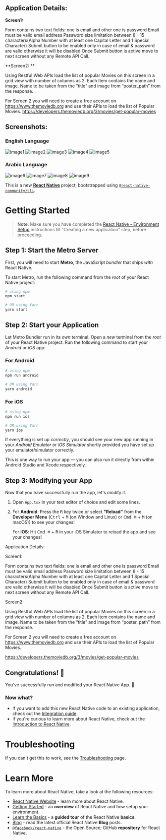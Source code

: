 ## Application Details:

**Screen1:**

Form contains two text fields: one is email and other one is password
Email must be valid email address
Password size limitation between 8 - 15 characters(Alpha Number with at least one Capital Letter and 1 Special Character)
Submit button to be enabled only in case of email & password are valid otherwise it will be disabled
Once Submit button is active move to next screen without any Remote API Call.
 

**Screen2: **

Using Restful Web APIs load the list of popular Movies on this screen in a grid view with number of columns as 2.
Each Item contains the name and image. Name to be taken from the “title” and image from “poster_path” from the response.
 

For Screen 2 you will need to create a free account on https://www.themoviedb.org and use their APIs to load the list of Popular Movies.
https://developers.themoviedb.org/3/movies/get-popular-movies

## Screenshots:

### English Language

![image1](https://github.com/user-attachments/assets/03e155c4-fe98-4714-8aef-02025c12ea0e)
![image2](https://github.com/user-attachments/assets/c0dbbd78-6ee6-49f0-bc4c-4b05c7f3caa7)
![image3](https://github.com/user-attachments/assets/60a6b625-ac2f-47a4-9473-6ad04b4f4baf)
![image4](https://github.com/user-attachments/assets/172c2952-d1ce-4fa7-9522-7f5e339d127c)
![image5](https://github.com/user-attachments/assets/dd0855e1-1a3a-4248-aa80-ce93c62dae01)

### Arabic Language

![image6](https://github.com/user-attachments/assets/313f6a92-5bb4-4ba3-b78a-ae1a3eda23f0)
![image7](https://github.com/user-attachments/assets/2ad16855-cea1-4902-9563-edf009e43272)
![image8](https://github.com/user-attachments/assets/328dec9c-5362-4b2f-ba8e-8a78068e3f3e)
![image9](https://github.com/user-attachments/assets/f3847db9-fadf-41e1-bfff-47b4adf6f955)


This is a new [**React Native**](https://reactnative.dev) project, bootstrapped using [`@react-native-community/cli`](https://github.com/react-native-community/cli).

# Getting Started

>**Note**: Make sure you have completed the [React Native - Environment Setup](https://reactnative.dev/docs/environment-setup) instructions till "Creating a new application" step, before proceeding.

## Step 1: Start the Metro Server

First, you will need to start **Metro**, the JavaScript _bundler_ that ships _with_ React Native.

To start Metro, run the following command from the _root_ of your React Native project:

```bash
# using npm
npm start

# OR using Yarn
yarn start
```

## Step 2: Start your Application

Let Metro Bundler run in its _own_ terminal. Open a _new_ terminal from the _root_ of your React Native project. Run the following command to start your _Android_ or _iOS_ app:

### For Android

```bash
# using npm
npm run android

# OR using Yarn
yarn android
```

### For iOS

```bash
# using npm
npm run ios

# OR using Yarn
yarn ios
```

If everything is set up _correctly_, you should see your new app running in your _Android Emulator_ or _iOS Simulator_ shortly provided you have set up your emulator/simulator correctly.

This is one way to run your app — you can also run it directly from within Android Studio and Xcode respectively.

## Step 3: Modifying your App

Now that you have successfully run the app, let's modify it.

1. Open `App.tsx` in your text editor of choice and edit some lines.
2. For **Android**: Press the <kbd>R</kbd> key twice or select **"Reload"** from the **Developer Menu** (<kbd>Ctrl</kbd> + <kbd>M</kbd> (on Window and Linux) or <kbd>Cmd ⌘</kbd> + <kbd>M</kbd> (on macOS)) to see your changes!

   For **iOS**: Hit <kbd>Cmd ⌘</kbd> + <kbd>R</kbd> in your iOS Simulator to reload the app and see your changes!

Application Details:

Screen1:

Form contains two text fields: one is email and other one is password
Email must be valid email address
Password size limitation between 8 - 15 characters(Alpha Number with at least one Capital Letter and 1 Special Character)
Submit button to be enabled only in case of email & password are valid otherwise it will be disabled
Once Submit button is active move to next screen without any Remote API Call.
 

Screen2: 

Using Restful Web APIs load the list of popular Movies on this screen in a grid view with number of columns as 2.
Each Item contains the name and image. Name to be taken from the “title” and image from “poster_path” from the response.
 

For Screen 2 you will need to create a free account on https://www.themoviedb.org and use their APIs to load the list of Popular Movies.

https://developers.themoviedb.org/3/movies/get-popular-movies

## Congratulations! :tada:

You've successfully run and modified your React Native App. :partying_face:

### Now what?

- If you want to add this new React Native code to an existing application, check out the [Integration guide](https://reactnative.dev/docs/integration-with-existing-apps).
- If you're curious to learn more about React Native, check out the [Introduction to React Native](https://reactnative.dev/docs/getting-started).

# Troubleshooting

If you can't get this to work, see the [Troubleshooting](https://reactnative.dev/docs/troubleshooting) page.

# Learn More

To learn more about React Native, take a look at the following resources:

- [React Native Website](https://reactnative.dev) - learn more about React Native.
- [Getting Started](https://reactnative.dev/docs/environment-setup) - an **overview** of React Native and how setup your environment.
- [Learn the Basics](https://reactnative.dev/docs/getting-started) - a **guided tour** of the React Native **basics**.
- [Blog](https://reactnative.dev/blog) - read the latest official React Native **Blog** posts.
- [`@facebook/react-native`](https://github.com/facebook/react-native) - the Open Source; GitHub **repository** for React Native.
